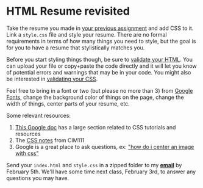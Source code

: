 # HTML Resume revisited

Take the resume you made in [your previous assignment](0-html.md) and add CSS to it. Link a `style.css` file and style your resume. There are no formal requirements in terms of how many things you need to style, but the goal is for you to have a resume that stylistically matches you.

Before you start styling things though, be sure to [validate your HTML](https://validator.w3.org/). You can upload your file or copy+paste the code directly and it will let you know of potential errors and warnings that may be in your code. You might also be interested in [validating your CSS](https://jigsaw.w3.org/css-validator/).

Feel free to bring in a font or two (but please no more than 3) from [Google Fonts](https://fonts.google.com), change the background color of things on the page, change the width of things, center parts of your resume, etc. 

Some relevant resources:

1. [This Google doc](https://docs.google.com/document/d/1InwH6HWiQ_k6GI23b5PbSHeomp1depr_eX7gWWOOIXY/edit#heading=h.9cz7orw8yr0h) has a large section related to CSS tutorials and resources
1. The [CSS notes](https://github.com/UMInteractive/Weblab/blob/master/notes/3-CSS.md) from CIM111
1. Google is a great place to ask questions, ex: ["how do i center an image with css"](https://www.google.com/search?sxsrf=ACYBGNRghFmHq-SuUodZa-W1co01-okMwQ%3A1580354223677&ei=r0oyXr35KIq5ggfmybjoAg&q=how+do+i+center+an+image+with+css&oq=how+do+i+center+an+image+with+css&gs_l=psy-ab.3..35i39j0i22i30j0i22i10i30j0i22i30l2.578.578..832...0.2..0.117.117.0j1......0....1..gws-wiz.......0i71.ly0YjrH6bDQ&ved=0ahUKEwj9jPygrqrnAhWKnOAKHeYkDi0Q4dUDCAo&uact=5)

Send your `index.html` and `style.css` in a zipped folder to my **[email](mailto:lennymartinezd@gmail.com)** by February 5th. We'll have some time next class, February 3rd, to answer any questions you may have.
